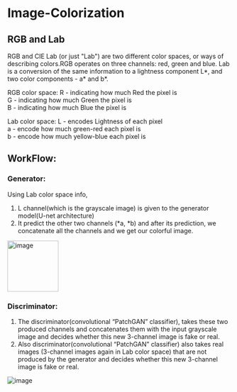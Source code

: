# Image-Colorization


## RGB and Lab

RGB and CIE Lab (or just "Lab") are two different color spaces, or ways of describing colors.RGB operates on three channels: red, green and blue. Lab is a conversion of the same information to a lightness component L*, and two color components - a* and b*.

RGB color space:
R - indicating how much Red the pixel is <br />
G - indicating how much Green the pixel is <br />
B - indicating how much Blue the pixel is <br />

Lab color space:
L - encodes Lightness of each pixel <br />
a - encode how much green-red each pixel is <br />
b - encode how much yellow-blue each pixel is <br />


## WorkFlow:

### Generator:
Using Lab color space info, 
1. L channel(which is the grayscale image) is given to the generator model(U-net architecture)  
2. It predict the other two channels (*a, *b) and after its prediction, we concatenate all the channels and we get our colorful image.

<img width="115" alt="image" src="https://user-images.githubusercontent.com/76114538/176705408-a4d4fff3-c5f9-4d02-a493-6fdc0d776536.png">

### Discriminator:
1. The discriminator(convolutional “PatchGAN” classifier), takes these two produced channels and concatenates them with the input grayscale image and decides whether this new 3-channel image is fake or real.
2. Also discriminator(convolutional “PatchGAN” classifier) also takes real images (3-channel images again in Lab color space) that are not produced by the generator and decides whether this new 3-channel image is fake or real.


![image](https://user-images.githubusercontent.com/76114538/176707413-6dc48da8-11d2-44c2-8b84-9dc607db3191.png)


